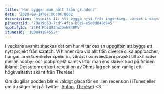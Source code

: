 ```yaml
---
title: 'Hur bygger man nått från grunden?'
date: '2020-09-18T07:00:00.000Z'
description: 'Avsnitt 11: Att bygga nytt från ingenting, värdet i oanvändbara projekt, divide and conquer, Ohms lag och mycket annat!'
pinecastId: '79a39d63-7cdf-4fca-b0c0-e5e0d846d945'
spotifyId: '24P4fPbiQ92hwX3vNB40MV'
itunesId: '1000491645524'
---
```


I veckans avsnitt snackas det om hur vi tar oss an uppgiften att bygga ett nytt projekt från scratch. Vi hinner röra vid allt från diverse olika approacher, hur gamla erfarenheter spelar in, värdet i oanvändbara projekt till skillnader mellan hobby- och jobbprojekt samt varför man ens skriver kod på fritiden ibland. Dessutom en kort repetition av Ohms lag och som vanligt ett högkvalitativt skämt från Therése!

Om du gillar podden blir vi väldigt glada för en liten recension i iTunes eller om du säger hej på Twitter ([Anton](https://twitter.com/Awnton), [Therése](https://twitter.com/tkomstadius)) <3
